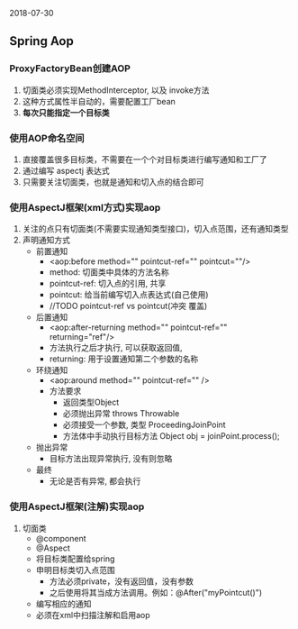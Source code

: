 2018-07-30

## Spring Aop


### ProxyFactoryBean创建AOP
1. 切面类必须实现MethodInterceptor, 以及 invoke方法
2. 这种方式属性半自动的，需要配置工厂bean
3. **每次只能指定一个目标类**

### 使用AOP命名空间
1. 直接覆盖很多目标类，不需要在一个个对目标类进行编写通知和工厂了
2. 通过编写 aspectj 表达式
3. 只需要关注切面类，也就是通知和切入点的结合即可

### 使用AspectJ框架(xml方式)实现aop
1. 关注的点只有切面类(不需要实现通知类型接口)，切入点范围，还有通知类型
2. 声明通知方式
    - 前置通知
        - <aop:before method="" pointcut-ref="" pointcut=""/>
        - method: 切面类中具体的方法名称
        - pointcut-ref: 切入点的引用, 共享
        - pointcut: 给当前编写切入点表达式(自己使用)
        - //TODO pointcut-ref vs pointcut(冲突 覆盖)
    - 后置通知
        - <aop:after-returning method="" pointcut-ref="" returning="ref"/>
        - 方法执行之后才执行, 可以获取返回值, 
        - returning: 用于设置通知第二个参数的名称
    - 环绕通知
        - <aop:around method="" pointcut-ref="" />
        - 方法要求
            - 返回类型Object
            - 必须抛出异常 throws Throwable
            - 必须接受一个参数, 类型 ProceedingJoinPoint
            - 方法体中手动执行目标方法 Object obj = joinPoint.process();
    - 抛出异常
        - 目标方法出现异常执行, 没有则忽略        
    - 最终
        - 无论是否有异常, 都会执行
        
### 使用AspectJ框架(注解)实现aop
1. 切面类
    - @component
    - @Aspect
    - 将目标类配置给spring
    - 申明目标类切入点范围
        - 方法必须private，没有返回值，没有参数
        - 之后使用将其当成方法调用。例如：@After("myPointcut()")　
    - 编写相应的通知　
    - 必须在xml中扫描注解和启用aop
    